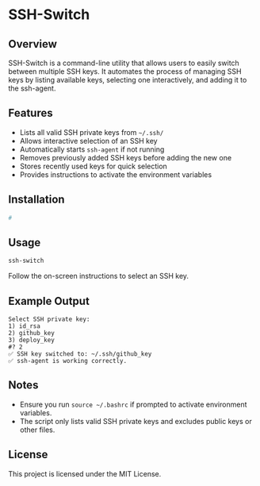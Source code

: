 # SSH-Switch

## Overview
SSH-Switch is a command-line utility that allows users to easily switch between multiple SSH keys. It automates the process of managing SSH keys by listing available keys, selecting one interactively, and adding it to the ssh-agent.

## Features
- Lists all valid SSH private keys from `~/.ssh/`
- Allows interactive selection of an SSH key
- Automatically starts `ssh-agent` if not running
- Removes previously added SSH keys before adding the new one
- Stores recently used keys for quick selection
- Provides instructions to activate the environment variables

## Installation
```sh
# 
```

## Usage
```sh
ssh-switch
```
Follow the on-screen instructions to select an SSH key.

## Example Output
```
Select SSH private key:
1) id_rsa
2) github_key
3) deploy_key
#? 2
✅ SSH key switched to: ~/.ssh/github_key
✅ ssh-agent is working correctly.
```

## Notes
- Ensure you run `source ~/.bashrc` if prompted to activate environment variables.
- The script only lists valid SSH private keys and excludes public keys or other files.

## License
This project is licensed under the MIT License.


